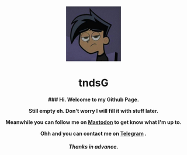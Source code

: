 <p align="center"><a href="https://tndsG.github.io"><img src="assets/user-logo/logo1.jpg" width="150"></a></p>
<h1 align="center"><b>tndsG</b></h1>

<h4 align="center">
### <b>Hi. Welcome to my Github Page.</b>

 Still empty eh. Don't worry I will fill it with stuff later.

Meanwhile you can follow me on <a rel="me" href="https://mastodon.social/@tharushtnds">Mastodon</a> to get know what I'm up to.

Ohh and you can contact me on <a rel="me" href="https://t.me/cyteax">Telegram</a> .
</h4>

<h5 align="center">Thanks in advance.</h1>
